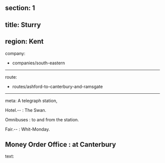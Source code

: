 section: 1
----
title: Sturry
----
region: Kent
----
company:
- companies/south-eastern
----
route:
- routes/ashford-to-canterbury-and-ramsgate
----
meta: A telegraph station,

Hotel.--
: The Swan.

Omnibuses
: to and from the station.

Fair.--
: Whit-Monday.

Money Order Office
: at Canterbury
----
text: